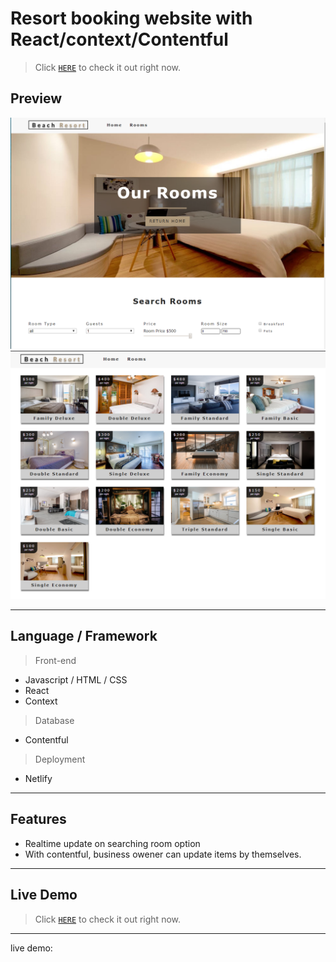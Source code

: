 # Resort booking website with React/context/Contentful

> Click <a href="https://quirky-mclean-4493ba.netlify.com/" target="_blank">`HERE`</a> to check it out right now.

## Preview

![alt tag](src/images/resort_gate1.png)
![alt tag](src/images/resort_gate2.png)

---

## Language / Framework

> Front-end

- Javascript / HTML / CSS
- React
- Context

> Database

- Contentful

> Deployment

- Netlify

---

## Features

- Realtime update on searching room option
- With contentful, business owener can update items by themselves.

---

## Live Demo

> Click <a href="https://quirky-mclean-4493ba.netlify.com/" target="_blank">`HERE`</a> to check it out right now.

---

live demo:
